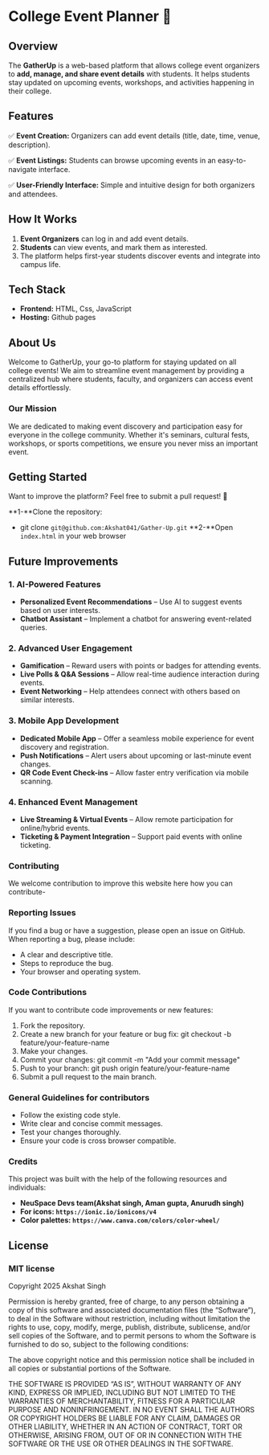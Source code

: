 # **College Event Planner** 🎉

## **Overview**

The **GatherUp** is a web-based platform that allows college event organizers to **add, manage, and share event details** with students. It helps students stay updated on upcoming events, workshops, and activities happening in their college.

## **Features**

✅ **Event Creation:** Organizers can add event details (title, date, time, venue, description).

✅ **Event Listings:** Students can browse upcoming events in an easy-to-navigate interface.

✅ **User-Friendly Interface:** Simple and intuitive design for both organizers and attendees.

## **How It Works**

1. **Event Organizers** can log in and add event details.
2. **Students** can view events, and mark them as interested.
3. The platform helps first-year students discover events and integrate into campus life.

## **Tech Stack**

- **Frontend:** HTML, Css, JavaScript
- **Hosting:** Github pages

## About Us

Welcome to GatherUp, your go-to platform for staying updated on all college events! We aim to streamline event management by providing a centralized hub where students, faculty, and organizers can access event details effortlessly.

### Our Mission

We are dedicated to making event discovery and participation easy for everyone in the college community. Whether it's seminars, cultural fests, workshops, or sports competitions, we ensure you never miss an important event.

## **Getting Started**

Want to improve the platform? Feel free to submit a pull request! 🚀

**1-**Clone the repository:
- git clone `git@github.com:Akshat041/Gather-Up.git`
**2-**Open `index.html` in your web browser

## Future Improvements

### **1. AI-Powered Features**

- **Personalized Event Recommendations** – Use AI to suggest events based on user interests.
- **Chatbot Assistant** – Implement a chatbot for answering event-related queries.

### **2. Advanced User Engagement**

- **Gamification** – Reward users with points or badges for attending events.
- **Live Polls & Q&A Sessions** – Allow real-time audience interaction during events.
- **Event Networking** – Help attendees connect with others based on similar interests.

### **3. Mobile App Development**

- **Dedicated Mobile App** – Offer a seamless mobile experience for event discovery and registration.
- **Push Notifications** – Alert users about upcoming or last-minute event changes.
- **QR Code Event Check-ins** – Allow faster entry verification via mobile scanning.

### **4. Enhanced Event Management**

- **Live Streaming & Virtual Events** – Allow remote participation for online/hybrid events.
- **Ticketing & Payment Integration** – Support paid events with online ticketing.

### Contributing 
We welcome contribution to improve this website here how you can contribute-

### Reporting Issues

If you find a bug or have a suggestion, please open an issue on GitHub. When reporting a bug, please include:

* A clear and descriptive title.
* Steps to reproduce the bug.
* Your browser and operating system.

### Code Contributions

If you want to contribute code improvements or new features:

1.  Fork the repository.
2.  Create a new branch for your feature or bug fix: git checkout -b feature/your-feature-name
3.  Make your changes.
4.  Commit your changes: git commit -m "Add your commit message"
5.  Push to your branch: git push origin feature/your-feature-name
6.  Submit a pull request to the main branch.

### General Guidelines for contributors

* Follow the existing code style.
* Write clear and concise commit messages.
* Test your changes thoroughly.
* Ensure your code is cross browser compatible.


### Credits
This project was built with the help of the following resources and individuals:
* **NeuSpace Devs team(Akshat singh, Aman gupta, Anurudh singh)**
* **For icons: `https://ionic.io/ionicons/v4`**
* **Color palettes: `https://www.canva.com/colors/color-wheel/`**

## **License**

### MIT license
Copyright 2025 Akshat Singh

Permission is hereby granted, free of charge, to any person obtaining a copy of this software and associated documentation files (the “Software”), to deal in the Software without restriction, including without limitation the rights to use, copy, modify, merge, publish, distribute, sublicense, and/or sell copies of the Software, and to permit persons to whom the Software is furnished to do so, subject to the following conditions:

The above copyright notice and this permission notice shall be included in all copies or substantial portions of the Software.

THE SOFTWARE IS PROVIDED “AS IS”, WITHOUT WARRANTY OF ANY KIND, EXPRESS OR IMPLIED, INCLUDING BUT NOT LIMITED TO THE WARRANTIES OF MERCHANTABILITY, FITNESS FOR A PARTICULAR PURPOSE AND NONINFRINGEMENT. IN NO EVENT SHALL THE AUTHORS OR COPYRIGHT HOLDERS BE LIABLE FOR ANY CLAIM, DAMAGES OR OTHER LIABILITY, WHETHER IN AN ACTION OF CONTRACT, TORT OR OTHERWISE, ARISING FROM, OUT OF OR IN CONNECTION WITH THE SOFTWARE OR THE USE OR OTHER DEALINGS IN THE SOFTWARE.


